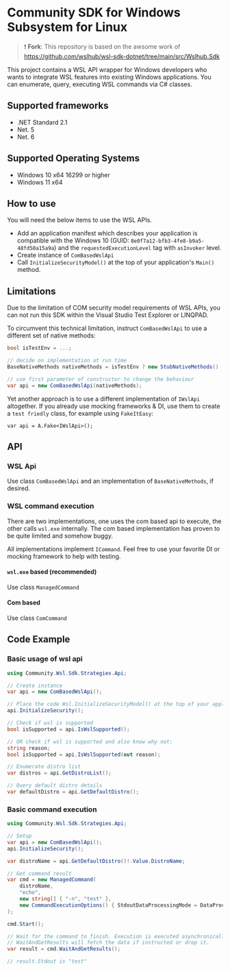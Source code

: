 # Community SDK for Windows Subsystem for Linux

> :exclamation: **Fork**: This repository is based on the awsome work of https://github.com/wslhub/wsl-sdk-dotnet/tree/main/src/Wslhub.Sdk

This project contains a WSL API wrapper for Windows developers who wants to integrate WSL 
features into existing Windows applications. You can enumerate, query, executing WSL commands via C# classes.

## Supported frameworks

- .NET Standard 2.1
- Net. 5
- Net. 6

## Supported Operating Systems

- Windows 10 x64 16299 or higher 
- Windows 11 x64

## How to use

You will need the below items to use the WSL APIs.

- Add an application manifest which describes your application is compatible with the 
  Windows 10 (GUID: `8e0f7a12-bfb3-4fe8-b9a5-48fd50a15a9a`) and the `requestedExecutionLevel` tag with `asInvoker` level.
- Create instance of `ComBasedWslApi`
- Call `InitializeSecurityModel()` at the top of your application's `Main()` method.

## Limitations

Due to the limitation of COM security model requirements of WSL APIs, 
you can not run this SDK within the Visual Studio Test Explorer or LINQPAD.

To circumvent this technical limitation, instruct `ComBasedWslApi` to use a different set of native methods:

```csharp
bool isTestEnv = ...;

// decide on implementation at run time
BaseNativeMethods nativeMethods = isTestEnv ? new StubNativeMethods() : new Win32NativeMethods();

// use first parameter of constructor to change the behaviour
var api = new ComBasedWslApi(nativeMethods);
```

Yet another approach is to use a different implementation of `IWslApi` altogether.
If you already use mocking frameworks & DI, use them to create a `test friedly` class, for example using `FakeItEasy`:

```
var api = A.Fake<IWslApi>();
```

## API

### WSL Api

Use class `ComBasedWslApi` and an implementation of `BaseNativeMethods`, if desired.

### WSL command execution

There are two implementations, one uses the com based api to execute, the other calls `wsl.exe` internally.
The com based implementation has proven to be quite limited and somehow buggy.

All implementations implement `ICommand`. Feel free to use your favorite DI or mocking framework to help with testing.

#### `wsl.exe` based (recommended)

Use class `ManagedCommand`

#### Com based

Use class `ComCommand`

## Code Example

### Basic usage of wsl api

```csharp
using Community.Wsl.Sdk.Strategies.Api;

// Create instance
var api = new ComBasedWslApi();

// Place the code Wsl.InitializeSecurityModel() at the top of your application's Main() method.
api.InitializeSecurity();

// Check if wsl is supported
bool isSupported = api.IsWslSupported();

// OR check if wsl is supported and also know why not:
string reason;
bool isSupported = api.IsWslSupported(out reason);

// Enumerate distro list
var distros = api.GetDistroList();

// Query default distro details
var defaultDistro = api.GetDefaultDistro();
```

### Basic command execution

```csharp
using Community.Wsl.Sdk.Strategies.Api;

// Setup
var api = new ComBasedWslApi();
api.InitializeSecurity();

var distroName = api.GetDefaultDistro()!.Value.DistroName;

// Get command result 
var cmd = new ManagedCommand(
    distroName,
    "echo",
    new string[] { "-n", "test" },
    new CommandExecutionOptions() { StdoutDataProcessingMode = DataProcessingMode.String }
);

cmd.Start(); 

// Wait for the command to finish. Execution is executed asynchronically!
// WaitAndGetResults will fetch the data if instructed or drop it.
var result = cmd.WaitAndGetResults();

// result.Stdout is "test"
```
